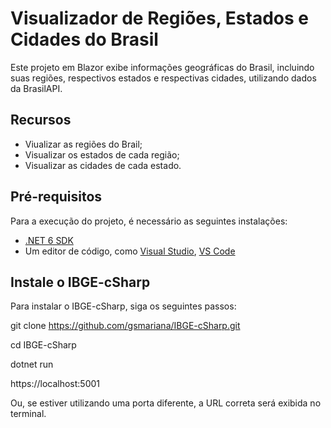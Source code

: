 # Visualizador de Regiões, Estados e Cidades do Brasil

Este projeto em Blazor exibe informações geográficas do Brasil, incluindo suas regiões, respectivos estados e respectivas cidades, utilizando dados da BrasilAPI.

## Recursos

- Viualizar as regiões do Brail;
- Visualizar os estados de cada região;
- Visualizar as cidades de cada estado.
  
## Pré-requisitos

Para a execução do projeto, é necessário as seguintes instalações:

- [.NET 6 SDK](https://dotnet.microsoft.com/download/dotnet/6.0)
- Um editor de código, como [Visual Studio](https://visualstudio.microsoft.com/), [VS Code](https://code.visualstudio.com/) 

## Instale o IBGE-cSharp

Para instalar o IBGE-cSharp, siga os seguintes passos:

  git clone https://github.com/gsmariana/IBGE-cSharp.git

  cd IBGE-cSharp
  
  dotnet run
    
  https://localhost:5001
    
  Ou, se estiver utilizando uma porta diferente, a URL correta será exibida no terminal.
